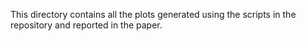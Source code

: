 This directory contains all the plots generated using the scripts in the repository and reported in the paper. 

